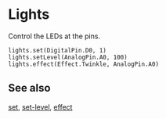# Lights

Control the LEDs at the pins.

```cards
lights.set(DigitalPin.D0, 1)
lights.setLevel(AnalogPin.A0, 100)
lights.effect(Effect.Twinkle, AnalogPin.A0)
```

## See also

[set](/reference/lights/set), [set-level](/reference/lights/set-level), [effect](/reference/lights/effect)